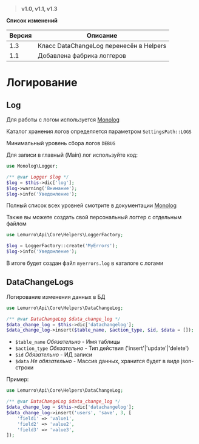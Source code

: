 > **v1.0, v1.1, v1.3**

**Список изменений**

Версия | Описание
--- | ---
1.3 | Класс DataChangeLog перенесён в Helpers
1.1 | Добавлена фабрика логгеров

# Логирование

## Log
Для работы с логом используется [Monolog](https://seldaek.github.io/monolog/)

Каталог хранения логов определяется параметром `SettingsPath::LOGS`

Минимальный уровень сбора логов `DEBUG`

Для записи в главный (Main) лог используйте код:
```php
use Monolog\Logger;

/** @var Logger $log */
$log = $this->dic['log'];
$log->warning('Внимание');
$log->info('Уведомление');
```
Полный список всех уровней смотрите в документации [Monolog](https://github.com/Seldaek/monolog/blob/HEAD/doc/01-usage.md#log-levels)

Также вы можете создать свой персональный логгер с отдельным файлом
```php
use Lemurro\Api\Core\Helpers\LoggerFactory;

$log = LoggerFactory::create('MyErrors');
$log->info('Уведомление');
```
В итоге будет создан файл `myerrors.log` в каталоге с логами

## DataChangeLogs
Логирование изменения данных в БД
```php
use Lemurro\Api\Core\Helpers\DataChangeLog;

/** @var DataChangeLog $data_change_log */
$data_change_log = $this->dic['datachangelog'];
$data_change_log->insert($table_name, $action_type, $id, $data = []);
```
- `$table_name` *Обязательно* - Имя таблицы
- `$action_type` *Обязательно* - Тип действия ('insert'|'update'|'delete')
- `$id` *Обязательно* - ИД записи
- `$data` *Не обязательно* - Массив данных, хранится будет в виде json-строки

Пример:
```php
use Lemurro\Api\Core\Helpers\DataChangeLog;

/** @var DataChangeLog $data_change_log */
$data_change_log = $this->dic['datachangelog'];
$data_change_log->insert('users', 'save', 3, [
    'field1' => 'value1',
    'field2' => 'value2',
    'field3' => 'value3',
]);
```